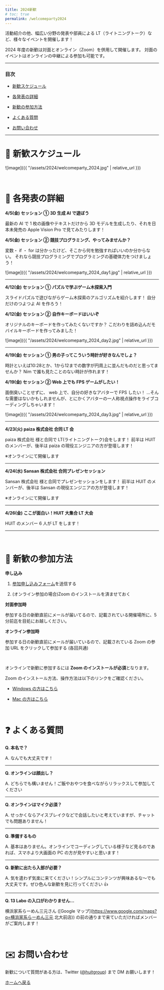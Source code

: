 ```yaml
---
title: 2024新歓
# toc: true
permalink: /welcomeparty2024
---
```


活動紹介の他、幅広い分野の発表や部員による LT（ライトニングトーク）など、様々なイベントを開催します！

2024 年度の新歓は対面とオンライン（Zoom）を併用して開催します。
対面のイベントはオンラインの中継による参加も可能です。

---

### 目次

- [新歓スケジュール](#schedule)

- [各発表の詳細](#detail)

- [新歓の参加方法](#join)

- [よくある質問](#question)

- [お問い合わせ](#contact)

---

<!-- ページ内遷移用のaタグ -->

<a id="schedule"></a>

# 📅 新歓スケジュール

![image]({{ "/assets/2024/welcomeparty_2024.jpg" | relative_url }})

<br/>

<!-- ページ内遷移用のaタグ -->

<a id="detail"></a>

# 📘 各発表の詳細

**4/5(金) セッション ① 3D 生成 AI で遊ぼう**

最新の AI で 1 枚の画像やテキストだけから 3D モデルを生成したり、それを日本未発売の Apple Vision Pro で見てみたりします！

**4/5(金) セッション ② 競技プログラミング、やってみませんか？**

変数・ if ・ for は分かったけど、そこから何を勉強すればいいのか分からない。
それなら競技プログラミングでプログラミングの基礎体力をつけましょう！

![image]({{ "/assets/2024/welcomeparty_2024_day1.jpg" | relative_url }})

---

**4/12(金) セッション ① パズルで学ぶゲーム木探索入門**

スライドパズルで遊びながらゲーム木探索のアルゴリズムを紹介します！
自分だけのつよつよ AI を作ろう！

**4/12(金) セッション ② 自作キーボードはいいぞ**

オリジナルのキーボードを作ってみたくないですか？
こだわりを詰め込んだモバイルキーボードを作ってみました！

![image]({{ "/assets/2024/welcomeparty_2024_day2.jpg" | relative_url }})

---

**4/19(金) セッション ① 男の子ってこういう時計が好きなんでしょ？**

時計といえば10:28とか、1から12までの数字が円周上に並んだものだと思ってませんか？
Nim で誰も見たことのない時計が作れます！

**4/19(金) セッション ② Web 上でも FPS ゲームがしたい！**

面倒臭いことせずに、 web 上で、自分の好きなアバターで FPS したい！
…そんな需要はないかもしれませんが、とにかくアバターの一人称視点操作をライブコーディングしちゃいます！

![image]({{ "/assets/2024/welcomeparty_2024_day3.jpg" | relative_url }})

---

**4/23(火) paiza 株式会社 合同 LT 会**

paiza 株式会社 様と合同で LT(ライトニングトーク)会をします！
前半は HUIT のメンバーが、後半は paiza の現役エンジニアの方が登壇します！

※オンラインにて開催します

---

**4/24(水) Sansan 株式会社 合同プレゼンセッション**

Sansan 株式会社 様と合同でプレゼンセッションをします！
前半は HUIT のメンバーが、後半は Sansan の現役エンジニアの方が登壇します！

※オンラインにて開催します

---

**4/26(金) ここが面白い！HUIT 大集合 LT 大会**

HUIT のメンバー 6 人が LT をします！

---

<br/>

<!-- ページ内遷移用のaタグ -->

<a id="join"></a>

# 📝 新歓の参加方法

**申し込み**

<!-- 1. <a href="https://forms.gle/QFouk7eM2FJ62ZDB6" target="_blank" rel="noopener noreferrer">参加申し込みフォーム</a>を送信する -->

1. <a href="https://docs.google.com/forms/d/e/1FAIpQLSefkvPoeTZsRs5jbOqQlqAsHBQV8lmH_UPNae6jlrv5ksNNiQ/viewform" target="_blank" rel="noopener noreferrer">参加申し込みフォーム</a>を送信する

2. (オンライン参加の場合)Zoom のインストールを済ませておく

**対面参加時**

参加する日の新歓直前にメールが届いてるので、記載されている開催場所に、5 分前迄を目処にお越しください。

**オンライン参加時**

参加する日の新歓直前にメールが届いているので、記載されている Zoom の参加 URL をクリックして参加する (各回共通)

<br/>

オンラインで新歓に参加するには **Zoom のインストールが必須**となります。

Zoom のインストール方法、操作方法は以下のリンクをご確認ください。

- [Windows の方はこちら](https://www.fortune-factory.net/2020/07/zoom-pc-1)

- [Mac の方はこちら](https://yogashare.info/blog/zoom-macbook-2/)

<br/>

<!-- ページ内遷移用のaタグ -->

<a id="question"></a>

# ❓ よくある質問

**Q. 本名で？**

A. なんでも大丈夫です！

---

**Q. オンラインは顔出し？**

A. どちらでも構いません！ご飯やおやつを食べながらリラックスして参加してください

---

**Q. オンラインはマイク必須？**

A. せっかくならアイスブレイクなどで会話したいと考えていますが、チャットでも問題ありません！

---

**Q. 準備するもの**

A. 基本はありません。オンラインでコーディングしている様子など見るのであれば、スマホより大画面の PC の方が見やすいと思います！

---

**Q. 新歓に出たら入部が必要？**

A. 気を遣わず気楽に来てください！シンプルにコンテンツが興味あるな～でも大丈夫です。ぜひ色んな新歓を見に行ってください 👍

---

**Q. 13 Labo の入口がわかりません...**

横浜家系らーめん三元さん ([Google マップ](https://www.google.com/maps?q=横浜家系らーめん三元 北大前店)) の前の通りまで来ていただければメンバーがご案内します！

<br/>

<!-- ページ内遷移用のaタグ -->

<a id="contact"></a>

# ✉️ お問い合わせ

新歓について質問がある方は、Twitter ([@huitgroup](https://twitter.com/huitgroup)) まで DM お願いします！

[ホームへ戻る]({{site.baseurl}}/)

